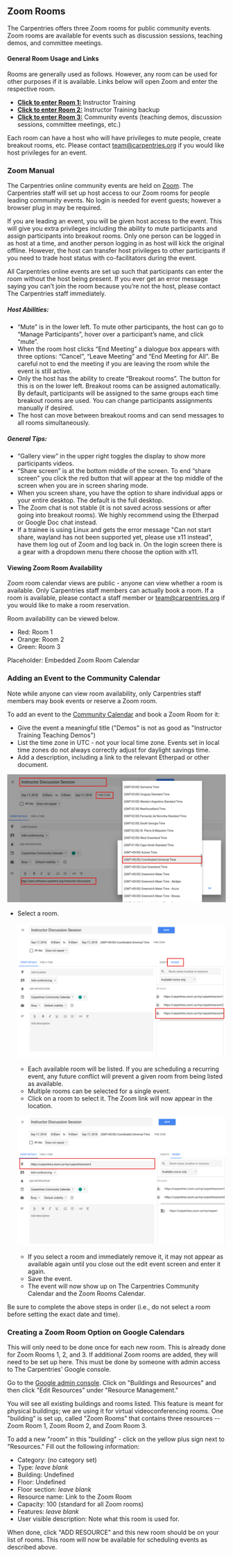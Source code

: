 
## Zoom Rooms

The Carpentries offers three Zoom rooms for public community events.  Zoom rooms are available for events such as discussion sessions, teaching demos, and committee meetings.


#### General Room Usage and Links

Rooms are generally used as follows.  However, any room can be used for other purposes if it is available.
Links below will open Zoom and enter the respective room.

* [**Click to enter Room 1:**](https://carpentries.zoom.us/my/carpentriesroom1) Instructor Training
* [**Click to enter Room 2:**](https://carpentries.zoom.us/my/carpentriesroom2) Instructor Training backup
* [**Click to enter Room 3:**](https://carpentries.zoom.us/my/carpentriesroom3) Community events (teaching demos, discussion sessions, committee meetings, etc.)


Each room can have a host who will have privileges to mute people, create breakout rooms, etc.  Please contact team@carpentries.org if you would like host privileges for an event.


### Zoom Manual 
The Carpentries online community events are held on [Zoom][zoom-home].  The Carpentries staff will set up host access to our Zoom rooms for people leading community events. No login is needed for event guests; however a browser plug in may be required.

If you are leading an event, you will be given host access to the event. This will give you extra privileges including the ability to mute participants and assign participants into breakout rooms. Only one person can be logged in as host at a time, and another person logging in as host will kick the original offline. However, the host can transfer host privileges to other participants if you need to trade host status with co-facilitators during the event.

All Carpentries online events are set up such that participants can enter the room without the host being present. If you ever get an error message saying you can’t join the room because you’re not the host, please contact The Carpentries staff immediately.

##### Host Abilities:  
- “Mute” is in the lower left. To mute other participants, the host can go to “Manage Participants”, hover over a participant’s name, and click “mute”.  
- When the room host clicks “End Meeting” a dialogue box appears with three options: “Cancel”, “Leave Meeting” and “End Meeting for All”. Be careful not to end the meeting if you are leaving the room while the event is still active.
- Only the host has the ability to create “Breakout rooms”. The button for this is on the lower left. Breakout rooms can be assigned automatically. By default, participants will be assigned to the same groups each time breakout rooms are used. You can change participants assignments manually if desired.  
- The host can move between breakout rooms and can send messages to all rooms simultaneously.  

##### General Tips:  
- “Gallery view” in the upper right toggles the display to show more participants videos.  
- “Share screen” is at the bottom middle of the screen. To end “share screen” you click the red button that will appear at the top middle of the screen when you are in screen sharing mode.  
- When you screen share, you have the option to share individual apps or your entire desktop. The default is the full desktop.  
- The Zoom chat is not stable (it is not saved across sessions or after going into breakout rooms). We highly recommend using the Etherpad or Google Doc chat instead. 
- If a trainee is using Linux and gets the error message "Can not start share, wayland has not been supported yet, 
please use x11 instead", have them log out of Zoom and log back in. On the login screen there is a gear with a dropdown menu there choose the option with x11.


#### Viewing Zoom Room Availability

Zoom room calendar views are public - anyone can view whether a room is available.  Only Carpentries staff members can actually book a room. If a room is available, please contact a staff member or team@carpentries.org if you would like to make a room reservation.

Room availability can be viewed below. 
* Red: Room 1
* Orange: Room 2
* Green: Room 3

<div id = 'zoom_calendar'>Placeholder: Embedded Zoom Room Calendar</div>

<p>

### Adding an Event to the Community Calendar

Note while anyone can view room availability, only Carpentries staff members may book events or reserve a Zoom room.

To add an event to the [Community Calendar](https://calendar.google.com/calendar/embed?src=oseuuoht0tvjbokgg3noh8c47g%40group.calendar.google.com&ctz=America%2FNew_York) and book a Zoom Room for it:

* Give the event a meaningful title ("Demos" is not as good as "Instructor Training Teaching Demos")
* List the time zone in UTC - not your local time zone.  Events set in local time zones do not always correctly adjust for daylight savings time.
* Add a description, including a link to the relevant Etherpad or other document.

![Event Setup](images/event_setup.png)

* Select a room.

    ![View Rooms](images/view_rooms.png)

    * Each available room will be listed. If you are scheduling a recurring event, any future conflict will prevent a given room from being listed as available.
    * Multiple rooms can be selected for a single event.
    * Click on a room to select it.  The Zoom link will now appear in the location.

    ![Reserved Room](images/reserved_room.png)

    * If you select a room and immediately remove it, it may not appear as available again until you close out the edit event screen and enter it again.
    * Save the event.
    * The event will now show up on The Carpentries Community Calendar and the Zoom Rooms Calendar.


Be sure to complete the above steps in order (i.e., do not select a room before setting the exact date and time).


<p>

### Creating a Zoom Room Option on Google Calendars

This will only need to be done once for each new room.  This is already done for Zoom Rooms 1, 2, and 3.  If additional Zoom rooms are added, they will need to be set up here.  This must be done by someone with admin access to The Carpentries' Google console.  

Go to the [Google admin console](https://admin.google.com/AdminHome?hl=en).  Click on "Buildings and Resources" and then click "Edit Resources" under "Resource Management."

You will see all existing buildings and rooms listed. This feature is meant for physical buildings; we are using it for virtual videoconferencing rooms. One "building" is set up, called "Zoom Rooms" that contains three resources -- Zoom Room 1, Zoom Room 2, and Zoom Room 3.  

To add a new "room" in this "building" - click on the yellow plus sign next to "Resources."  Fill out the following information:

* Category: (no category set)
* Type: *leave blank*
* Building: Undefined
* Floor: Undefined
* Floor section: *leave blank*
* Resource name: Link to the Zoom Room
* Capacity: 100 (standard for all Zoom rooms)
* Features: *leave blank*
* User visible description: Note what this room is used for.

When done, click "ADD RESOURCE" and this new room should be on your list of rooms.  This room will now be available for scheduling events as described above.


[zoom-home]: https://www.zoom.us/


<script src="https://ajax.googleapis.com/ajax/libs/jquery/3.3.1/jquery.min.js"></script>
<script type="text/javascript" src="https://cdnjs.cloudflare.com/ajax/libs/jstimezonedetect/1.0.4/jstz.min.js"></script>
<script type="text/javascript">
  $(function(){
  var timezone = jstz.determine();
  var today = new Date();
  var str_date = today.getFullYear() + String(today.getMonth() + 1).padStart(2, '0') + String(today.getDate()).padStart(2, '0');
  var date_link = '&dates=' + str_date + '/' + str_date;
  var frame_setup = '<iframe src="https://calendar.google.com/calendar/embed?title=The%20Carpentries%20Zoom%20Room%20Calendar&mode=DAY&'
  var rm1 = 'src=carpentries.org_31323339303138313831%40resource.calendar.google.com&color=%23711616&'
  var rm2 = 'src=carpentries.org_32323738323534333230@resource.calendar.google.com&color=%23BE6D00&'
  var rm3 = 'src=carpentries.org_393634313731303431@resource.calendar.google.com&color=%232F6309&'
  var tz_flag = 'ctz='
  var frame_close = '" style="border: 0" width="700" height="550" frameborder="0" scrolling="no"></iframe>'
  var full_link =  frame_setup + rm1 + rm2 + rm3 + tz_flag + timezone.name() + date_link + frame_close;
  document.getElementById('zoom_calendar').innerHTML = full_link;
  // console.log(full_link); 
  });
</script>
